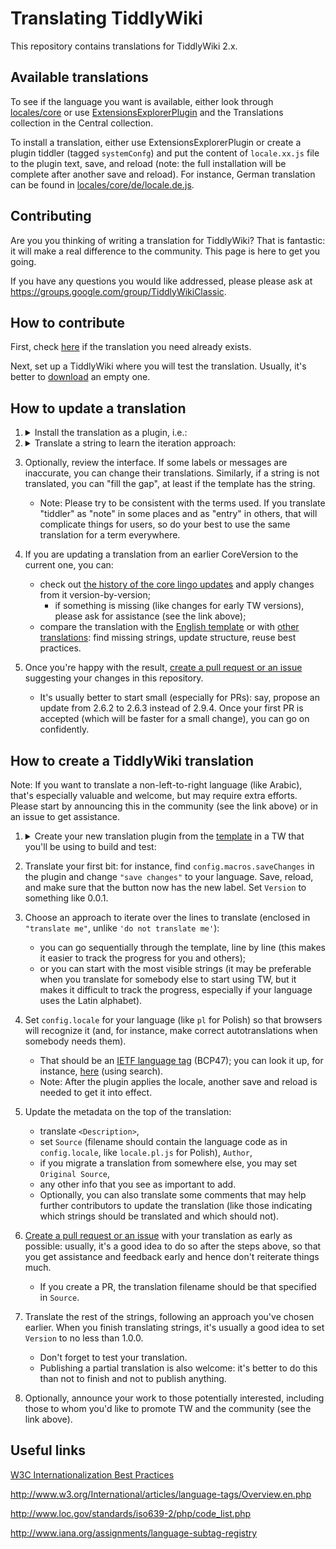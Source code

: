 Translating TiddlyWiki
======================

This repository contains translations for TiddlyWiki 2.x.

Available translations
----------------------

To see if the language you want is available, either look through [locales/core](./locales/core)
or use [ExtensionsExplorerPlugin](https://github.com/YakovL/TiddlyWiki_ExtensionsExplorerPlugin)
and the Translations collection in the Central collection.

To install a translation, either use ExtensionsExplorerPlugin or create a plugin tiddler
(tagged `systemConfg`) and put the content of `locale.xx.js` file to the plugin text, save, and reload
(note: the full installation will be complete after another save and reload).
For instance, German translation can be found in [locales/core/de/locale.de.js](./locales/core/de/locale.de.js).

Contributing
------------

Are you you thinking of writing a translation for TiddlyWiki?
That is fantastic: it will make a real difference to the community.
This page is here to get you going.

If you have any questions you would like addressed, please please ask at https://groups.google.com/group/TiddlyWikiClassic.


How to contribute
-----------------

First, check [here](https://github.com/TiddlyWiki/translations/tree/master/locales/core) if the translation you need already exists.

Next, set up a TiddlyWiki where you will test the translation. Usually, it's better to [download](https://classic.tiddlywiki.com) an empty one.

How to update a translation
---------------------------

1. <details><summary>Install the translation as a plugin, i.e.:</summary>

   1. create a tiddler, name it like EnglishTranslationPlugin,
   2. copy translation text to tiddler text,
   3. tag it with "systemConfig",
   4. save changes, and reload your TW.

   Or install it via [ExtensionsExplorerPlugin](https://github.com/YakovL/TiddlyWiki_ExtensionsExplorerPlugin)
   from the Translations collection in the central collection.
   </details>
2. <details><summary>Translate a string to learn the iteration approach:</summary>

   1. find it in the interface;
   2. find it in the plugin (use search) and change;
   3. save and reload; check that the interface was indeed changed;
   4. restore the initial value if you did this just for learning.
   5. Some strings are more difficult to get (like specific import errors), so you may want to translate them without such a review.
   </details>
3. Optionally, review the interface. If some labels or messages are inaccurate, you can change their translations.
   Similarly, if a string is not translated, you can "fill the gap", at least if the template has the string.
   - Note: Please try to be consistent with the terms used. If you translate "tiddler" as "note" in some places
     and as "entry" in others, that will complicate things for users, so do your best to use the same translation for a term everywhere.
4. If you are updating a translation from an earlier CoreVersion to the current one, you can:
   - check out [the history of the core lingo updates](./Core%20lingo%20history.md) and apply changes from it version-by-version;
      - if something is missing (like changes for early TW versions), please ask for assistance (see the link above);
   - compare the translation with the [English template](./locales/core/en/locale.en.js) or with [other translations](./locales/core/):
     find missing strings, update structure, reuse best practices.
5. Once you're happy with the result, [create a pull request or an issue](https://classic.tiddlywiki.com/dev/docs_from_TiddlyWikiDev.tiddlyspace.com.html#Using%20git%20and%20GitHub) suggesting your changes in this repository.
   - It's usually better to start small (especially for PRs): say, propose an update from 2.6.2 to 2.6.3 instead of 2.9.4.
     Once your first PR is accepted (which will be faster for a small change), you can go on confidently.

How to create a TiddlyWiki translation
--------------------------------------

Note: If you want to translate a non-left-to-right language (like Arabic),
that's especially valuable and welcome, but may require extra efforts.
Please start by announcing this in the community (see the link above) or in an issue to get assistance.

1. <details><summary>Create your new translation plugin from the <a href="https://github.com/TiddlyWiki/translations/blob/master/locales/core/en/locale.en.js">template</a> in a TW that you'll be using to build and test:</summary>

   1. Create a new tiddler, name it like EnglishTranslationPlugin (use your language name);
   2. Tag it with "systemConfig";
   3. Copy the text of the template to the tiddler text;
   4. Click "done" and save your changes.
   </details>
2. Translate your first bit: for instance, find `config.macros.saveChanges` in the plugin
   and change `"save changes"` to your language. Save, reload, and make sure that the button now has the new label.
   Set `Version` to something like 0.0.1.
3. Choose an approach to iterate over the lines to translate (enclosed in `"translate me"`, unlike `'do not translate me'`):
   - you can go sequentially through the template, line by line (this makes it easier to track the progress for you and others);
   - or you can start with the most visible strings (it may be preferable when you translate for somebody else to start using TW,
     but it makes it difficult to track the progress, especially if your language uses the Latin alphabet).
4. Set `config.locale` for your language (like `pl` for Polish) so that browsers will recognize it
   (and, for instance, make correct autotranslations when somebody needs them).
   - That should be an [IETF language tag](https://en.wikipedia.org/wiki/IETF_language_tag) (BCP47); you can look it up, for instance,
     [here](https://www.iana.org/assignments/language-subtag-registry/language-subtag-registry) (using search).
   - Note: After the plugin applies the locale, another save and reload is needed to get it into effect.
5. Update the metadata on the top of the translation:
   - translate `<Description>`,
   - set `Source` (filename should contain the language code as in `config.locale`, like `locale.pl.js` for Polish), `Author`,
   - if you migrate a translation from somewhere else, you may set `Original Source`,
   - any other info that you see as important to add.
   - Optionally, you can also translate some comments that may help further contributors to update the translation
     (like those indicating which strings should be translated and which should not).
6. [Сreate a pull request or an issue](https://classic.tiddlywiki.com/dev/docs_from_TiddlyWikiDev.tiddlyspace.com.html#Using%20git%20and%20GitHub)
   with your translation as early as possible: usually, it's a good idea to do so after the steps above,
   so that you get assistance and feedback early and hence don't reiterate things much.
   - If you create a PR, the translation filename should be that specified in `Source`.
7. Translate the rest of the strings, following an approach you've chosen earlier.
   When you finish translating strings, it's usually a good idea to set `Version` to no less than 1.0.0.
   - Don't forget to test your translation.
   - Publishing a partial translation is also welcome: it's better to do this than not to finish and not to publish anything.
8. Optionally, announce your work to those potentially interested, including those to whom you'd like to promote TW
   and the community (see the link above).

Useful links
------------

[W3C Internationalization Best Practices](http://www.w3.org/TR/i18n-html-tech-lang/)

http://www.w3.org/International/articles/language-tags/Overview.en.php

http://www.loc.gov/standards/iso639-2/php/code_list.php

http://www.iana.org/assignments/language-subtag-registry
